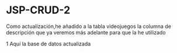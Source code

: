# JSP-CRUD-2
Como actualización,he añadido a la tabla videojuegos la columna de descripción que ya veremos más adelante
para que la he utilizado

1 Aquí la base de datos actualizada
